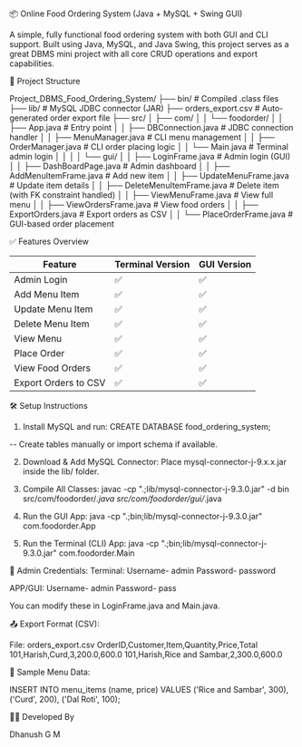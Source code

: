 📦 Online Food Ordering System (Java + MySQL + Swing GUI)

A simple, fully functional food ordering system with both GUI and CLI support. Built using Java, MySQL, and Java Swing, this project serves as a great DBMS mini project with all core CRUD operations and export capabilities.


📁 Project Structure

Project_DBMS_Food_Ordering_System/
├── bin/                            # Compiled .class files
├── lib/                            # MySQL JDBC connector (JAR)
├── orders_export.csv               # Auto-generated order export file
├── src/
│   ├── com/
│   │   └── foodorder/
│   │       ├── App.java                        # Entry point
│   │       ├── DBConnection.java               # JDBC connection handler
│   │       ├── MenuManager.java                # CLI menu management
│   │       ├── OrderManager.java               # CLI order placing logic
│   │       └── Main.java                       # Terminal admin login
│   │
│   │   └── gui/
│   │       ├── LoginFrame.java                 # Admin login (GUI)
│   │       ├── DashBoardPage.java              # Admin dashboard
│   │       ├── AddMenuItemFrame.java           # Add new item
│   │       ├── UpdateMenuFrame.java            # Update item details
│   │       ├── DeleteMenuItemFrame.java        # Delete item (with FK constraint handled)
│   │       ├── ViewMenuFrame.java              # View full menu
│   │       ├── ViewOrdersFrame.java            # View food orders
│   │       ├── ExportOrders.java               # Export orders as CSV
│   │       └── PlaceOrderFrame.java            # GUI-based order placement


✅ Features Overview

| Feature              | Terminal Version   | GUI Version          |
| -------------------- | ----------------   | -------------------  |
| Admin Login          | ✅                | ✅                   |
| Add Menu Item        | ✅                | ✅                   |
| Update Menu Item     | ✅                | ✅                   |
| Delete Menu Item     | ✅                | ✅                   |
| View Menu            | ✅                | ✅                   |
| Place Order          | ✅                | ✅                   |
| View Food Orders     | ✅                | ✅                   |
| Export Orders to CSV | ✅                | ✅                   |


🛠 Setup Instructions

1. Install MySQL and run:
CREATE DATABASE food_ordering_system;

-- Create tables manually or import schema if available.

2. Download & Add MySQL Connector:
Place mysql-connector-j-9.x.x.jar inside the lib/ folder.

3. Compile All Classes:
javac -cp ".;lib/mysql-connector-j-9.3.0.jar" -d bin src/com/foodorder/*.java src/com/foodorder/gui/*.java

4. Run the GUI App:
java -cp ".;bin;lib/mysql-connector-j-9.3.0.jar" com.foodorder.App

5. Run the Terminal (CLI) App: 
java -cp ".;bin;lib/mysql-connector-j-9.3.0.jar" com.foodorder.Main


👤 Admin Credentials:
Terminal: Username- admin 
          Password- password

APP/GUI: Username- admin
         Password- pass

You can modify these in LoginFrame.java and Main.java.


📤 Export Format (CSV):

File: orders_export.csv
OrderID,Customer,Item,Quantity,Price,Total
101,Harish,Curd,3,200.0,600.0
101,Harish,Rice and Sambar,2,300.0,600.0


🧪 Sample Menu Data:

INSERT INTO menu_items (name, price) VALUES
('Rice and Sambar', 300),
('Curd', 200),
('Dal Roti', 100);


👨‍💻 Developed By

Dhanush G M
